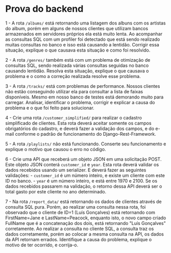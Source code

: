# Prova do backend

1 - A rota `/albums/` está retornando uma listagem dos albuns com os artistas do album, porém em alguns de nossos clientes
    que utilizam bancos armazenados em servidores próprios ela está muito lenta. Ao acompanhar as consultas SQL com um
    profiler foi detectado que está sendo realizado muitas consultas no banco e isso está causando a lentidão.
    Corrigir essa situação, explique o que causava esta situação e como foi resolvido.

2 - A rota `/genres/` também está com um problema de otimização de consultas SQL, sendo realizada várias consultas
    seguidas no banco causando lentidão. Resolva esta situação, explique o que causava o problema e o como a correção
    realizada resolve esse problema.

3 - A rota `/tracks/` está com problemas de performance. Nossos clientes não estão conseguindo utilizar ela para consultar
    a lista de faixas disponíveis. Mesmo em nosso banco de testes está demorando muito para carregar.
    Analisar, identificar o problema, corrigir e explicar a causa do problema e o que foi feito para solucionar.

4 - Crie uma rota `/customer_simplified/` para realizar o cadastro simplificado de clientes.
    Esta rota deverá aceitar somente os campos obrigatórios do cadastro, e deverá fazer a validação dos campos, e do
    e-mail conforme o padrão de funcionamento do Django-Rest-Framework.

5 - A rota `/playlists/` não está funcionando. Conserte seu funcionamento e explique o motivo que causou o erro no código.

6 - Crie uma API que receberá um objeto JSON em uma solicitação POST. Este objeto JSON conterá `customer_id` e `year`.
    Esta rota deverá validar os dados recebidos usando um serializer. E deverá fazer as seguintes validações:
    - `customer_id` é um número inteiro, e existe um cliente com este ID no banco.
    - `year` é um número inteiro, e está entre 1970 e 2100.
    Se os dados recebidos passarem na validação, o retorno dessa API deverá ser o total gasto por este cliente no
    ano determinado.

7 - Na rota `/report_data/` está retornando os dados de clientes através de consulta SQL pura. Porém, ao realizar
    uma consulta nessa rota, foi observado que o cliente de ID=1 (Luís Gonçalves) está retornando com FirstName=Jane e
    LastName=Peacock, enquanto isto, o novo campo criado FullName que é a concatenação dos dois, está retornando
    "Luís Gonçalves" corretamente. Ao realizar a consulta no cliente SQL, a consulta traz os dados corretamente,
    porém ao colocar a mesma consulta na API, os dados da API retornam errados. Identifique a causa do problema,
    explique o motivo de ter ocorrido, e corrija-o.
